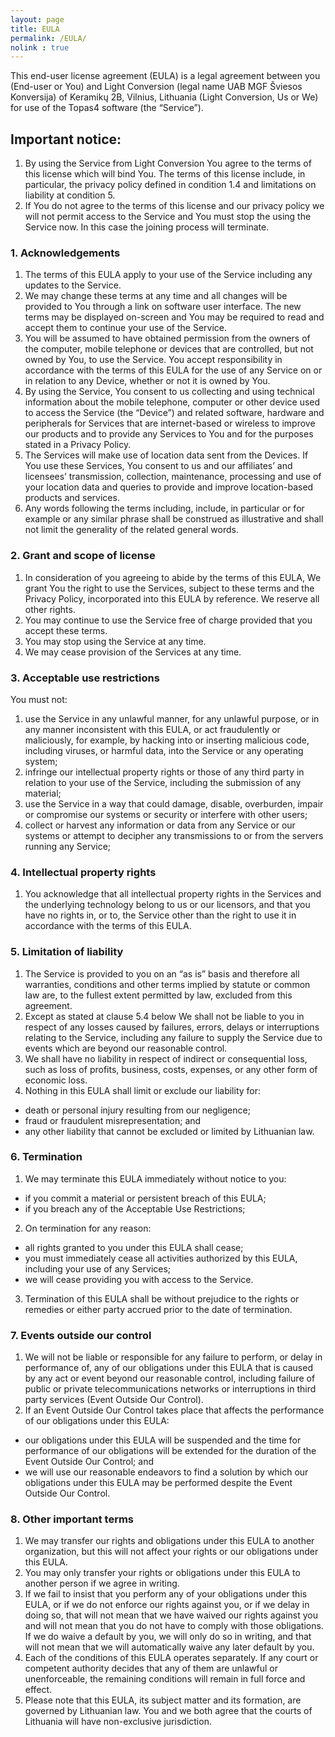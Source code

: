 ```yaml
---
layout: page
title: EULA
permalink: /EULA/
nolink : true
---
```



This end-user license agreement (EULA) is a legal agreement between you (End-user or You) and Light Conversion (legal name UAB MGF Šviesos Konversija) of Keramikų 2B, Vilnius, Lithuania (Light Conversion, Us or We) for use of the Topas4 software (the “Service”).

## Important notice:

1. By using the Service from Light Conversion You agree to the terms of this license which will bind You. The terms of this license include, in particular, the privacy policy defined in condition 1.4 and limitations on liability at condition 5.
1. If You do not agree to the terms of this license and our privacy policy we will not permit access to the Service and You must stop the using the Service now. In this case the joining process will terminate.

### 1. Acknowledgements

1. The terms of this EULA apply to your use of the Service including any updates to the Service.
1. We may change these terms at any time and all changes will be provided to You through a link on software user interface. The new terms may be displayed on-screen and You may be required to read and accept them to continue your use of the Service.
1. You will be assumed to have obtained permission from the owners of the computer, mobile telephone or devices that are controlled, but not owned by You, to use the Service. You accept responsibility in accordance with the terms of this EULA for the use of any Service on or in relation to any Device, whether or not it is owned by You.
1. By using the Service, You consent to us collecting and using technical information about the mobile telephone, computer or other device used to access the Service (the “Device”) and related software, hardware and peripherals for Services that are internet-based or wireless to improve our products and to provide any Services to You and for the purposes stated in a Privacy Policy.
1. The Services will make use of location data sent from the Devices. If You use these Services, You consent to us and our affiliates’ and licensees’ transmission, collection, maintenance, processing and use of your location data and queries to provide and improve location-based products and services.
1. Any words following the terms including, include, in particular or for example or any similar phrase shall be construed as illustrative and shall not limit the generality of the related general words.

### 2. Grant and scope of license

1. In consideration of you agreeing to abide by the terms of this EULA, We grant You the right to use the Services, subject to these terms and the Privacy Policy, incorporated into this EULA by reference. We reserve all other rights.
1. You may continue to use the Service free of charge provided that you accept these terms.
1. You may stop using the Service at any time.
1. We may cease provision of the Services at any time.

### 3. Acceptable use restrictions

You must not:

1. use the Service in any unlawful manner, for any unlawful purpose, or in any manner inconsistent with this EULA, or act fraudulently or maliciously, for example, by hacking into or inserting malicious code, including viruses, or harmful data, into the Service or any operating system;
1. infringe our intellectual property rights or those of any third party in relation to your use of the Service, including the submission of any material;
1. use the Service in a way that could damage, disable, overburden, impair or compromise our systems or security or interfere with other users;
1. collect or harvest any information or data from any Service or our systems or attempt to decipher any transmissions to or from the servers running any Service;

### 4. Intellectual property rights

1. You acknowledge that all intellectual property rights in the Services and the underlying technology belong to us or our licensors, and that you have no rights in, or to, the Service other than the right to use it in accordance with the terms of this EULA.

### 5. Limitation of liability

1. The Service is provided to you on an “as is” basis and therefore all warranties, conditions and other terms implied by statute or common law are, to the fullest extent permitted by law, excluded from this agreement.
1. Except as stated at clause 5.4 below We shall not be liable to you in respect of any losses caused by failures, errors, delays or interruptions relating to the Service, including any failure to supply the Service due to events which are beyond our reasonable control.
1. We shall have no liability in respect of indirect or consequential loss, such as loss of profits, business, costs, expenses, or any other form of economic loss.
1. Nothing in this EULA shall limit or exclude our liability for:
* death or personal injury resulting from our negligence;
* fraud or fraudulent misrepresentation; and
* any other liability that cannot be excluded or limited by Lithuanian law.

### 6. Termination

1. We may terminate this EULA immediately without notice to you:
* if you commit a material or persistent breach of this EULA;
* if you breach any of the Acceptable Use Restrictions;
2. On termination for any reason:
* all rights granted to you under this EULA shall cease;
* you must immediately cease all activities authorized by this EULA, including your use of any Services;
* we will cease providing you with access to the Service.
3. Termination of this EULA shall be without prejudice to the rights or remedies or either party accrued prior to the date of termination.

### 7. Events outside our control

1. We will not be liable or responsible for any failure to perform, or delay in performance of, any of our obligations under this EULA that is caused by any act or event beyond our reasonable control, including failure of public or private telecommunications networks or interruptions in third party services (Event Outside Our Control).
1. If an Event Outside Our Control takes place that affects the performance of our obligations under this EULA:
* our obligations under this EULA will be suspended and the time for performance of our obligations will be extended for the duration of the Event Outside Our Control; and
* we will use our reasonable endeavors to find a solution by which our obligations under this EULA may be performed despite the Event Outside Our Control.

### 8. Other important terms

1. We may transfer our rights and obligations under this EULA to another organization, but this will not affect your rights or our obligations under this EULA.
1. You may only transfer your rights or obligations under this EULA to another person if we agree in writing.
1. If we fail to insist that you perform any of your obligations under this EULA, or if we do not enforce our rights against you, or if we delay in doing so, that will not mean that we have waived our rights against you and will not mean that you do not have to comply with those obligations. If we do waive a default by you, we will only do so in writing, and that will not mean that we will automatically waive any later default by you.
1. Each of the conditions of this EULA operates separately. If any court or competent authority decides that any of them are unlawful or unenforceable, the remaining conditions will remain in full force and effect.
1. Please note that this EULA, its subject matter and its formation, are governed by Lithuanian law. You and we both agree that the courts of Lithuania will have non-exclusive jurisdiction.